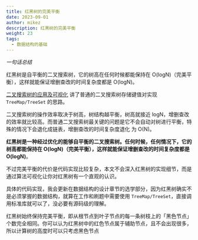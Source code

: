 ```yaml
---
title: 红黑树的完美平衡
date: 2023-09-01
author: mikez
description: 红黑树的完美平衡
weight: 23
tags:
  - 数据结构的基础
---
```


_一句话总结_

红黑树是自平衡的二叉搜索树，它的树高在任何时候都能保持在 O(logN)（完美平衡），这样就能保证增删查改的时间复杂度都是 O(logN)。

[二叉搜索树的应用及可视化](./22-binary-search-tree-visualization.md) 讲了普通的二叉搜索树存储键值对实现 `TreeMap/TreeSet` 的思路。

二叉搜索树的操作效率取决于树高，树结构越平衡，树高就接近 logN，增删查改的效率就比较高。而普通二叉搜索树最关键的问题是它不会自动对树进行平衡，特殊的情况下会退化成链表，增删查改的时间复杂度退化
为 O(N)。

**红黑树是一种经过优化的能够自平衡的二叉搜索树。任何时候，任何情况下，它的树高都能保持在 O(logN)（完美平衡），这样就能保证增删查改的时间复杂度都是 O(logN)**。

不过完美平衡的代价是代码实现比较复杂，本文不会深入红黑树的实现细节，而是通过算法可视化让你对红黑树有一个直观的认识。

具体的代码实现，我会更新在数据结构的设计章节的选学部分，因为红黑树确实不是必须掌握的数据结构，就算在工作和刷题中需要使用 `TreeMap/TreeSet`，直接调用标准库就可以了，没必要有源码级的理解。

红黑树始终保持完美平衡，即从根节点到叶子节点的每一条树枝上的「黑色节点」个数完全相同。你可以认为红黑树中的红色节点属于辅助节点，且不会出现很多，所以计算树的高度时可以只考虑黑色节点
